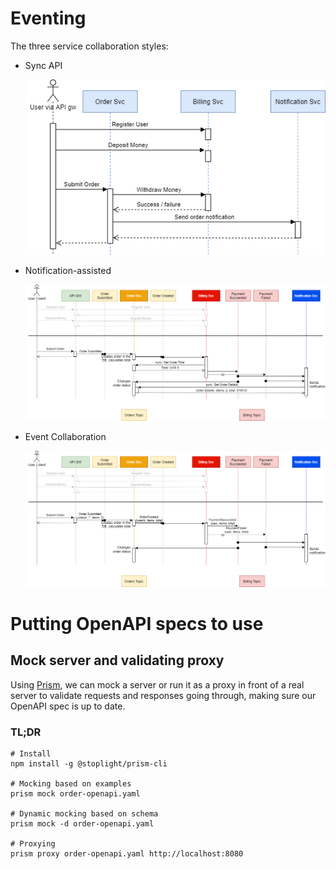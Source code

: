 # Eventing

The three service collaboration styles:

* Sync API
 
  ![Sync API diagram](README.assets/sync-api.png)

* Notification-assisted

  ![Notification-assisted diagram](README.assets/notification-assisted.png)

* Event Collaboration

  ![Event Collaboration diagram](README.assets/event-collaboration.png)


# Putting OpenAPI specs to use

## Mock server and validating proxy

Using [Prism](https://meta.stoplight.io/docs/prism/docs/getting-started/01-installation.md), we can
mock a server or run it as a proxy in front of a real server to validate
requests and responses going through, making sure our OpenAPI spec is up to date.

### TL;DR

```shell
# Install
npm install -g @stoplight/prism-cli

# Mocking based on examples
prism mock order-openapi.yaml

# Dynamic mocking based on schema
prism mock -d order-openapi.yaml

# Proxying
prism proxy order-openapi.yaml http://localhost:8080
```
